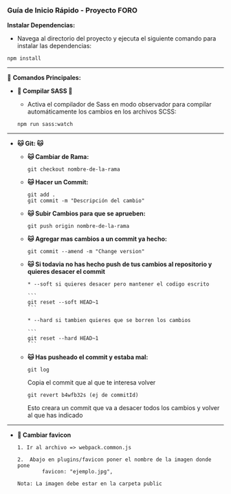 ### Guía de Inicio Rápido - Proyecto FORO

**Instalar Dependencias:**

-   Navega al directorio del proyecto y ejecuta el siguiente comando para
    instalar las dependencias:

```
npm install
```

---

🚀 **Comandos Principales:**

-   **🔴 Compilar SASS 🔴**

    -   Activa el compilador de Sass en modo observador para compilar
        automáticamente los cambios en los archivos SCSS:

    ```
    npm run sass:watch
    ```

---

-   **🐱 Git: 🐱**

    -   **🐱 Cambiar de Rama:**

        ```
        git checkout nombre-de-la-rama
        ```

    -   **🐱 Hacer un Commit:**

        ```
        git add .
        git commit -m "Descripción del cambio"
        ```

    -   **🐱 Subir Cambios para que se aprueben:**

        ```
        git push origin nombre-de-la-rama
        ```

    -   **🐱 Agregar mas cambios a un commit ya hecho:**

        ```
        git commit --amend -m "Change version"
        ```

    -   **🐱 Si todavia no has hecho push de tus cambios al repositorio y
        quieres desacer el commit**

            * --soft si quieres desacer pero mantener el codigo escrito

            ```
            git reset --soft HEAD~1
            ```

            * --hard si tambien quieres que se borren los cambios

            ```
            git reset --hard HEAD~1
            ```

    -   **🐱 Has pusheado el commit y estaba mal:**

        ```
        git log
        ```

        Copia el commit que al que te interesa volver

        ```
        git revert b4wfb32s (ej de commitId)
        ```

        Esto creara un commit que va a desacer todos los cambios y volver al que
        has indicado

---

-   **🌅 Cambiar favicon**

    ```
    1. Ir al archivo => webpack.common.js

    2. 	Abajo en plugins/favicon poner el nombre de la imagen donde pone
    		favicon: "ejemplo.jpg",

    Nota: La imagen debe estar en la carpeta public

    ```
